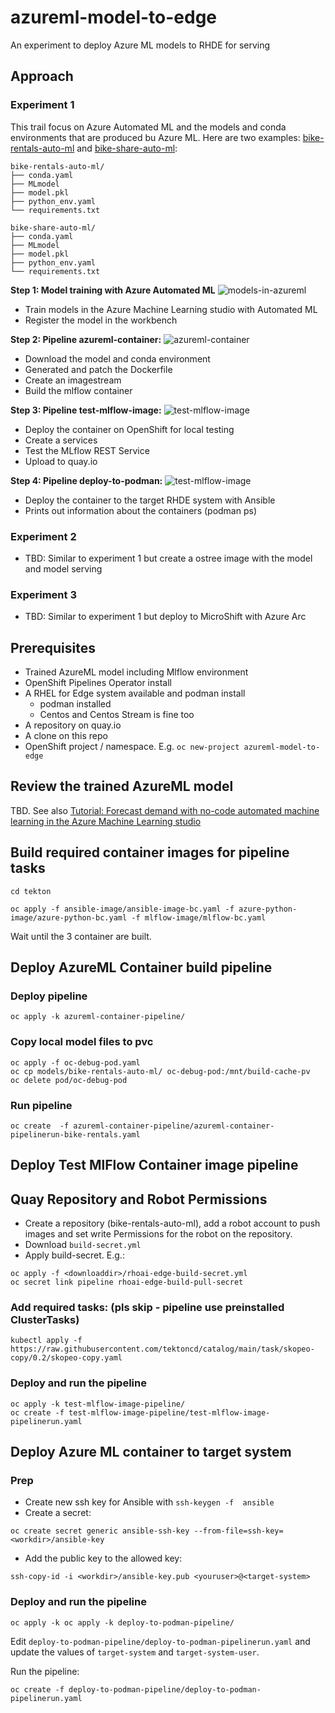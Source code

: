 # azureml-model-to-edge
An experiment to deploy Azure ML models to RHDE for serving

## Approach

### Experiment 1

This trail focus on Azure Automated ML and the models and conda environments that are produced bu Azure ML. Here are two examples: [bike-rentals-auto-ml](models/bike-rentals-auto-ml/) and [bike-share-auto-ml](models/bike-share-auto-ml/):

```
bike-rentals-auto-ml/
├── conda.yaml
├── MLmodel
├── model.pkl
├── python_env.yaml
└── requirements.txt

bike-share-auto-ml/
├── conda.yaml
├── MLmodel
├── model.pkl
├── python_env.yaml
└── requirements.txt
```


**Step 1: Model training with Azure Automated ML**
![models-in-azureml](docs/images/models-in-azureml.png)
- Train models in the Azure Machine Learning studio with Automated ML
- Register the model in the workbench


**Step 2: Pipeline azureml-container:**
![azureml-container](docs/images/azureml-container.png)
- Download the model and conda environment
- Generated and patch the Dockerfile
- Create an imagestream
- Build the mlflow container

**Step 3: Pipeline test-mlflow-image:**
![test-mlflow-image](docs/images/test-mlflow-image.png)
- Deploy the container on OpenShift for local testing
- Create a services
- Test the MLflow REST Service
- Upload to quay.io

**Step 4: Pipeline deploy-to-podman:**
![test-mlflow-image](docs/images/deploy-to-podman.png)
- Deploy the container to the target RHDE system with Ansible
- Prints out information about the containers (podman ps)


### Experiment 2
- TBD: Similar to experiment 1 but create a ostree image with the model and model serving

### Experiment 3
- TBD: Similar to experiment 1 but deploy to MicroShift with Azure Arc



## Prerequisites
- Trained AzureML model including Mlflow environment
- OpenShift Pipelines Operator install
- A RHEL for Edge system available and podman install
  - podman installed
  - Centos and Centos Stream is fine too
- A repository on quay.io
- A clone on this repo
- OpenShift project / namespace. E.g.  `oc new-project azureml-model-to-edge`

## Review the trained AzureML model

TBD. See also [Tutorial: Forecast demand with no-code automated machine learning in the Azure Machine Learning studio](https://learn.microsoft.com/en-us/azure/machine-learning/tutorial-automated-ml-forecast?view=azureml-api-2)


## Build required container images for pipeline tasks

```
cd tekton

oc apply -f ansible-image/ansible-image-bc.yaml -f azure-python-image/azure-python-bc.yaml -f mlflow-image/mlflow-bc.yaml

```

Wait until the 3 container are built.

## Deploy AzureML Container build pipeline

### Deploy pipeline

```
oc apply -k azureml-container-pipeline/
```

### Copy local model files to pvc

```
oc apply -f oc-debug-pod.yaml
oc cp models/bike-rentals-auto-ml/ oc-debug-pod:/mnt/build-cache-pv
oc delete pod/oc-debug-pod
```

### Run pipeline

```
oc create  -f azureml-container-pipeline/azureml-container-pipelinerun-bike-rentals.yaml 
```

## Deploy Test MlFlow Container image pipeline

##  Quay Repository and Robot Permissions
- Create a repository (bike-rentals-auto-ml), add a robot account to push images and set write Permissions for the robot on the repository.
- Download `build-secret.yml`
- Apply build-secret. E.g.:

```
oc apply -f <downloaddir>/rhoai-edge-build-secret.yml 
oc secret link pipeline rhoai-edge-build-pull-secret
```

### Add required tasks: (pls skip - pipeline use preinstalled ClusterTasks)
```
kubectl apply -f https://raw.githubusercontent.com/tektoncd/catalog/main/task/skopeo-copy/0.2/skopeo-copy.yaml
```

### Deploy and run the pipeline
```
oc apply -k test-mlflow-image-pipeline/
oc create -f test-mlflow-image-pipeline/test-mlflow-image-pipelinerun.yaml
```


## Deploy Azure ML container to target system

### Prep

- Create new ssh key for Ansible with `ssh-keygen -f  ansible`
- Create a secret:
```
oc create secret generic ansible-ssh-key --from-file=ssh-key=<workdir>/ansible-key
```
- Add the public key to the allowed key:
```
ssh-copy-id -i <workdir>/ansible-key.pub <youruser>@<target-system>

```
### Deploy and run the pipeline
```
oc apply -k oc apply -k deploy-to-podman-pipeline/
```

Edit `deploy-to-podman-pipeline/deploy-to-podman-pipelinerun.yaml` and update the values of `target-system`  and `target-system-user`.

Run the pipeline:
```
oc create -f deploy-to-podman-pipeline/deploy-to-podman-pipelinerun.yaml
```
